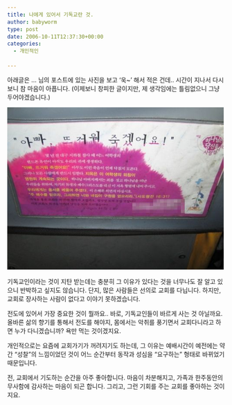 ```yaml
---
title: 나에게 있어서 기독교란 것.
author: babyworm
type: post
date: 2006-10-11T12:37:30+00:00
categories:
  - 개인적인

---
```

아래글은 … 님의 포스트에 있는 사진을 보고 ‘욱~’ 해서 적은 건데.. 시간이 지나서 다시보니 참 마음이 아픕니다. (이제보니 창피한 글이지만, 제 생각임에는 틀림없으니 그냥 두어야겠습니다.)

<img src="1103370686.jpg">

기독교인이라는 것이 지탄 받는데는 충분히 그 이유가 있다는 것을 너무나도 잘 알고 있으니 반박하고 싶지도 않습니다.
단지, 많은 사람들은 선의로 교회를 다닙니다.
하지만, 교회로 장사하는 사람이 없다고 이야기 못하겠습니다.

전도에 있어서 가장 중요한 것이 뭘까요..
바로, 기독교인들이 바르게 사는 것 아닐까요.
올바른 삶의 향기를 통해서 전도를 해야지, 몸에서는 악취를 풍기면서 교회다니라고 하면 누가 다니겠습니까?
욕만 먹는 것이겠지요.

개인적으로는 요즘에 교회가기가 꺼려지기도 하는데, 그 이유는 예배시간이 예전에는 약간 “성찰”의 느낌이었던 것이 어느 순간부터 동작과 성심을 “요구하는” 형태로 바뀌었기 때문입니다.

전, 교회에서 기도하는 순간을 아주 좋아합니다.
마음이 차분해지고, 가족과 한주동안의 무사함에 감사하는 마음이 되곤 합니다.
그리고, 그런 기회를 주는 교회를 좋아하는 것이지요.
